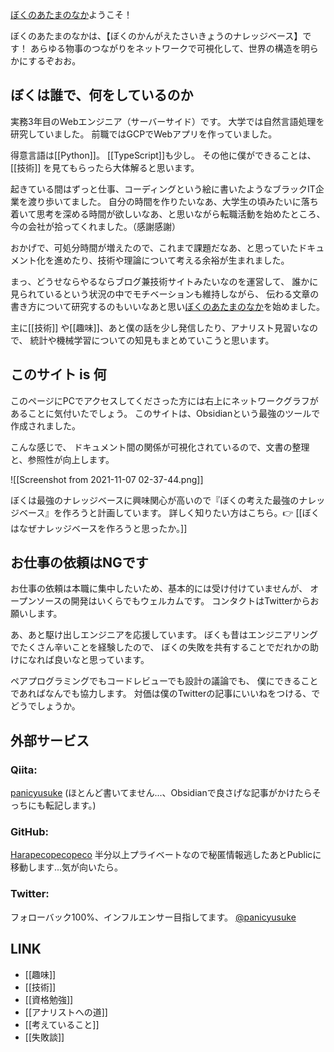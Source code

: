 [ぼくのあたまのなか](https://publish.obsidian.md/panicyusuke/Me/%E3%81%AF%E3%81%98%E3%82%81%E3%81%BE%E3%81%97%E3%81%A6)ようこそ！

ぼくのあたまのなかは、【ぼくのかんがえたさいきょうのナレッジベース】です！
あらゆる物事のつながりをネットワークで可視化して、世界の構造を明らかにするぞおお。

## ぼくは誰で、何をしているのか

実務3年目のWebエンジニア（サーバーサイド）です。
大学では自然言語処理を研究していました。
前職ではGCPでWebアプリを作っていました。

得意言語は[[Python]]。
[[TypeScript]]も少し。
その他に僕ができることは、[[技術]] を見てもらったら大体解ると思います。

起きている間はずっと仕事、コーディングという絵に書いたようなブラックIT企業を渡り歩いてました。
自分の時間を作りたいなあ、大学生の頃みたいに落ち着いて思考を深める時間が欲しいなあ、と思いながら転職活動を始めたところ、今の会社が拾ってくれました。（感謝感謝）

おかげで、可処分時間が増えたので、これまで課題だなあ、と思っていたドキュメント化を進めたり、技術や理論について考える余裕が生まれました。

まっ、どうせならやるならブログ兼技術サイトみたいなのを運営して、
誰かに見られているという状況の中でモチベーションも維持しながら、
伝わる文章の書き方について研究するのもいいなあと思い[ぼくのあたまのなか](https://publish.obsidian.md/panicyusuke/Me/%E3%81%AF%E3%81%98%E3%82%81%E3%81%BE%E3%81%97%E3%81%A6)を始めました。

主に[[技術]] や[[趣味]]、あと僕の話を少し発信したり、アナリスト見習いなので、
統計や機械学習についての知見もまとめていこうと思います。

## このサイト is 何

このページにPCでアクセスしてくださった方には右上にネットワークグラフがあることに気付いたでしょう。
このサイトは、Obsidianという最強のツールで作成されました。

こんな感じで、
ドキュメント間の関係が可視化されているので、文書の整理と、参照性が向上します。

![[Screenshot from 2021-11-07 02-37-44.png]]

ぼくは最強のナレッジベースに興味関心が高いので『ぼくの考えた最強のナレッジベース』を作ろうと計画しています。
詳しく知りたい方はこちら。👉 [[ぼくはなぜナレッジベースを作ろうと思ったか。]]

## お仕事の依頼はNGです

お仕事の依頼は本職に集中したいため、基本的には受け付けていませんが、
オープンソースの開発はいくらでもウェルカムです。
コンタクトはTwitterからお願いします。

あ、あと駆け出しエンジニアを応援しています。
ぼくも昔はエンジニアリングでたくさん辛いことを経験したので、
ぼくの失敗を共有することでだれかの助けになれば良いなと思っています。

ペアプログラミングでもコードレビューでも設計の議論でも、
僕にできることであればなんでも協力します。
対価は僕のTwitterの記事にいいねをつける、でどうでしょうか。

## 外部サービス

### Qiita:

[panicyusuke](https://qiita.com/panicyusuke) (ほとんど書いてません...、Obsidianで良さげな記事がかけたらそっちにも転記します。)

### GitHub:

[Harapecopecopeco](https://github.com/Harapecopecopeco/Obsidian) 
半分以上プライベートなので秘匿情報逃したあとPublicに移動します...気が向いたら。

### Twitter:

フォローバック100%、インフルエンサー目指してます。
[@panicyusuke](https://twitter.com/panicyusuke)

## LINK

- [[趣味]]
- [[技術]]
- [[資格勉強]]
- [[アナリストへの道]]
- [[考えていること]]
- [[失敗談]]


